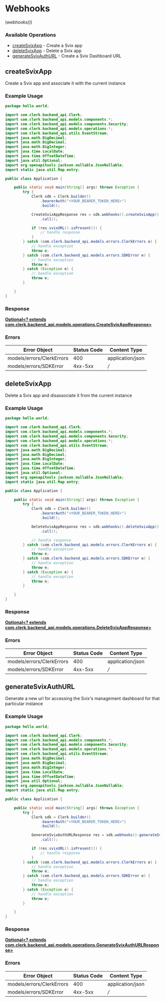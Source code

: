 # Webhooks
(*webhooks()*)

### Available Operations

* [createSvixApp](#createsvixapp) - Create a Svix app
* [deleteSvixApp](#deletesvixapp) - Delete a Svix app
* [generateSvixAuthURL](#generatesvixauthurl) - Create a Svix Dashboard URL

## createSvixApp

Create a Svix app and associate it with the current instance

### Example Usage

```java
package hello.world;

import com.clerk.backend_api.Clerk;
import com.clerk.backend_api.models.components.*;
import com.clerk.backend_api.models.components.Security;
import com.clerk.backend_api.models.operations.*;
import com.clerk.backend_api.utils.EventStream;
import java.math.BigDecimal;
import java.math.BigDecimal;
import java.math.BigInteger;
import java.time.LocalDate;
import java.time.OffsetDateTime;
import java.util.Optional;
import org.openapitools.jackson.nullable.JsonNullable;
import static java.util.Map.entry;

public class Application {

    public static void main(String[] args) throws Exception {
        try {
            Clerk sdk = Clerk.builder()
                .bearerAuth("<YOUR_BEARER_TOKEN_HERE>")
                .build();

            CreateSvixAppResponse res = sdk.webhooks().createSvixApp()
                .call();

            if (res.svixURL().isPresent()) {
                // handle response
            }
        } catch (com.clerk.backend_api.models.errors.ClerkErrors e) {
            // handle exception
            throw e;
        } catch (com.clerk.backend_api.models.errors.SDKError e) {
            // handle exception
            throw e;
        } catch (Exception e) {
            // handle exception
            throw e;
        }

    }
}
```


### Response

**[Optional<? extends com.clerk.backend_api.models.operations.CreateSvixAppResponse>](../../models/operations/CreateSvixAppResponse.md)**
### Errors

| Error Object              | Status Code               | Content Type              |
| ------------------------- | ------------------------- | ------------------------- |
| models/errors/ClerkErrors | 400                       | application/json          |
| models/errors/SDKError    | 4xx-5xx                   | */*                       |

## deleteSvixApp

Delete a Svix app and disassociate it from the current instance

### Example Usage

```java
package hello.world;

import com.clerk.backend_api.Clerk;
import com.clerk.backend_api.models.components.*;
import com.clerk.backend_api.models.components.Security;
import com.clerk.backend_api.models.operations.*;
import com.clerk.backend_api.utils.EventStream;
import java.math.BigDecimal;
import java.math.BigDecimal;
import java.math.BigInteger;
import java.time.LocalDate;
import java.time.OffsetDateTime;
import java.util.Optional;
import org.openapitools.jackson.nullable.JsonNullable;
import static java.util.Map.entry;

public class Application {

    public static void main(String[] args) throws Exception {
        try {
            Clerk sdk = Clerk.builder()
                .bearerAuth("<YOUR_BEARER_TOKEN_HERE>")
                .build();

            DeleteSvixAppResponse res = sdk.webhooks().deleteSvixApp()
                .call();

            // handle response
        } catch (com.clerk.backend_api.models.errors.ClerkErrors e) {
            // handle exception
            throw e;
        } catch (com.clerk.backend_api.models.errors.SDKError e) {
            // handle exception
            throw e;
        } catch (Exception e) {
            // handle exception
            throw e;
        }

    }
}
```


### Response

**[Optional<? extends com.clerk.backend_api.models.operations.DeleteSvixAppResponse>](../../models/operations/DeleteSvixAppResponse.md)**
### Errors

| Error Object              | Status Code               | Content Type              |
| ------------------------- | ------------------------- | ------------------------- |
| models/errors/ClerkErrors | 400                       | application/json          |
| models/errors/SDKError    | 4xx-5xx                   | */*                       |

## generateSvixAuthURL

Generate a new url for accessing the Svix's management dashboard for that particular instance

### Example Usage

```java
package hello.world;

import com.clerk.backend_api.Clerk;
import com.clerk.backend_api.models.components.*;
import com.clerk.backend_api.models.components.Security;
import com.clerk.backend_api.models.operations.*;
import com.clerk.backend_api.utils.EventStream;
import java.math.BigDecimal;
import java.math.BigDecimal;
import java.math.BigInteger;
import java.time.LocalDate;
import java.time.OffsetDateTime;
import java.util.Optional;
import org.openapitools.jackson.nullable.JsonNullable;
import static java.util.Map.entry;

public class Application {

    public static void main(String[] args) throws Exception {
        try {
            Clerk sdk = Clerk.builder()
                .bearerAuth("<YOUR_BEARER_TOKEN_HERE>")
                .build();

            GenerateSvixAuthURLResponse res = sdk.webhooks().generateSvixAuthURL()
                .call();

            if (res.svixURL().isPresent()) {
                // handle response
            }
        } catch (com.clerk.backend_api.models.errors.ClerkErrors e) {
            // handle exception
            throw e;
        } catch (com.clerk.backend_api.models.errors.SDKError e) {
            // handle exception
            throw e;
        } catch (Exception e) {
            // handle exception
            throw e;
        }

    }
}
```


### Response

**[Optional<? extends com.clerk.backend_api.models.operations.GenerateSvixAuthURLResponse>](../../models/operations/GenerateSvixAuthURLResponse.md)**
### Errors

| Error Object              | Status Code               | Content Type              |
| ------------------------- | ------------------------- | ------------------------- |
| models/errors/ClerkErrors | 400                       | application/json          |
| models/errors/SDKError    | 4xx-5xx                   | */*                       |

